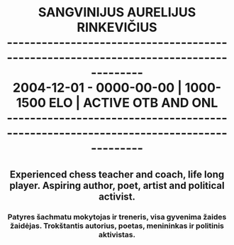 <!DOCTYPE html>
<html>
  <h1 align="center">
    SANGVINIJUS AURELIJUS RINKEVIČIUS
    <br>-------------------------------------------------------------------------------------</br>
    2004-12-01 - 0000-00-00 | 1000-1500 ELO | ACTIVE OTB AND ONL
    <br>-------------------------------------------------------------------------------------</br>
  </h1>
  <h2 align="center">
    Experienced chess teacher and coach, life long player. Aspiring author, poet, artist and political activist.
  </h2>
  <h3 align="center">
    Patyres šachmatu mokytojas ir treneris, visa gyvenima žaides žaidėjas. Trokštantis autorius, poetas, menininkas ir politinis aktivistas.
  </h3>
</html>
